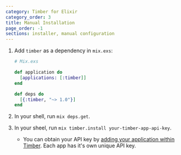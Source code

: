 ```yaml
---
category: Timber for Elixir
category_order: 3
title: Manual Installation
page_order: -1
sections: installer, manual configuration
---
```


1. Add `timber` as a dependency in `mix.exs`:

    ```elixir
    # Mix.exs

    def application do
      [applications: [:timber]]
    end

    def deps do
      [{:timber, "~> 1.0"}]
    end
    ```

2. In your shell, run `mix deps.get`.

3. In your sheel, run `mix timber.install your-timber-app-api-key`.

    * You can obtain your API key by [adding your application within Timber](https://app.timber.io). Each app has it's own unique API key.
